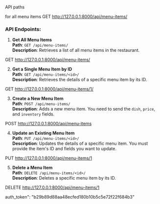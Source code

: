  API paths

for all menu items
GET http://127.0.0.1:8000/api/menu-items/

### API Endpoints:

1. **Get All Menu Items**  
   **Path**: `GET /api/menu-items/`  
   **Description**: Retrieves a list of all menu items in the restaurant.

GET http://127.0.0.1:8000/api/menu-items/

2. **Get a Single Menu Item by ID**  
**Path**: `GET /api/menu-items/<id>/`  
**Description**: Retrieves the details of a specific menu item by its ID.

GET http://127.0.0.1:8000/api/menu-items/1/

3. **Create a New Menu Item**  
**Path**: `POST /api/menu-items/`  
**Description**: Adds a new menu item. You need to send the `dish`, `price`, and `inventory` fields.

POST http://127.0.0.1:8000/api/menu-items

4. **Update an Existing Menu Item**  
**Path**: `PUT /api/menu-items/<id>/`  
**Description**: Updates the details of a specific menu item. You must provide the item's ID and fields you want to update.

PUT http://127.0.0.1:8000/api/menu-items/1


5. **Delete a Menu Item**  
**Path**: `DELETE /api/menu-items/<id>/`  
**Description**: Deletes a specific menu item by its ID.

DELETE http://127.0.0.1:8000/api/menu-items/1


auth_token": "b29b89d88aa48ecfed180b10b5c5e72f22f684b3"

